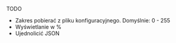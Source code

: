 TODO

* Zakres pobierać z pliku konfiguracyjnego. Domyślnie: 0 - 255
* Wyświetlanie w %
* Ujednolicić JSON
